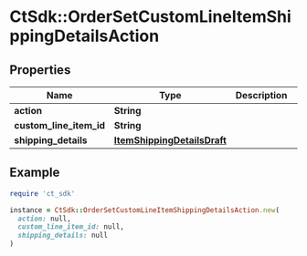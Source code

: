 # CtSdk::OrderSetCustomLineItemShippingDetailsAction

## Properties

| Name | Type | Description | Notes |
| ---- | ---- | ----------- | ----- |
| **action** | **String** |  |  |
| **custom_line_item_id** | **String** |  | [optional] |
| **shipping_details** | [**ItemShippingDetailsDraft**](ItemShippingDetailsDraft.md) |  | [optional] |

## Example

```ruby
require 'ct_sdk'

instance = CtSdk::OrderSetCustomLineItemShippingDetailsAction.new(
  action: null,
  custom_line_item_id: null,
  shipping_details: null
)
```

